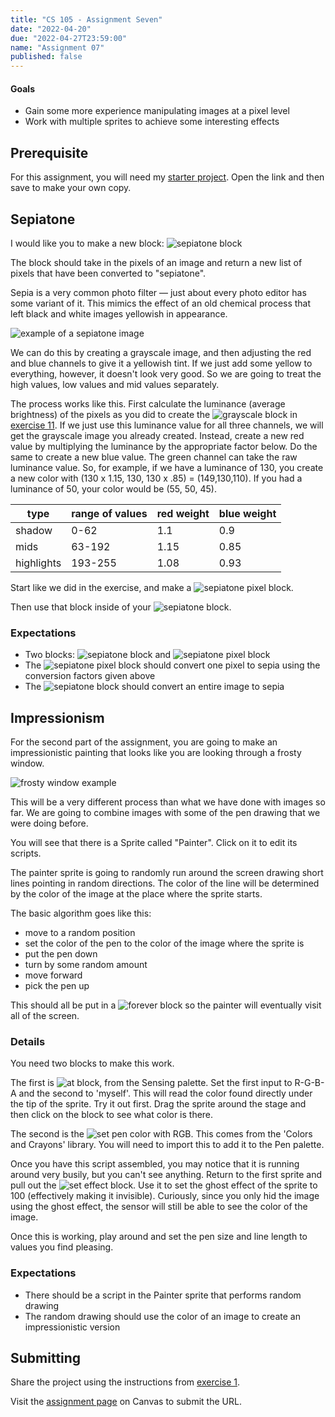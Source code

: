 ```yaml
---
title: "CS 105 - Assignment Seven"
date: "2022-04-20"
due: "2022-04-27T23:59:00"
name: "Assignment 07"
published: false
---
```


#### Goals

- Gain some more experience manipulating images at a pixel level
- Work with multiple sprites to achieve some interesting effects

## Prerequisite

For this assignment, you will need my [starter project](https://snap.berkeley.edu/snap/snap.html#present:Username=christopherandrews&ProjectName=S22A07%20-%20starter). Open the link and then save to make your own copy.

## Sepiatone

I would like you to make a new block: ![sepiatone block](../images/assignments/assignment07/sepiatone.png#inline)

The block should take in the pixels of an image and return a new list of pixels that have been converted to "sepiatone".

Sepia is a very common photo filter — just about every photo editor has some variant of it. This mimics the effect of an old chemical process that left black and white images yellowish in appearance.

![example of a sepiatone image](../images/assignments/assignment07/sepia-example.png)

We can do this by creating a grayscale image, and then adjusting the red and blue channels to give it a yellowish tint. If we just add some yellow to everything, however, it doesn't look very good. So we are going to treat the high values, low values and mid values separately.

The process works like this. First calculate the luminance (average brightness) of the pixels as you did to create the ![grayscale block](../images/exercises/exercise11/grayscale.png#inline) in [exercise 11](../exercises/exercise11). If we just use this luminance value for all three channels, we will get the grayscale image you already created. Instead, create a new red value by multiplying the luminance by the appropriate factor below. Do the same to create a new blue value. The green channel can take the raw luminance value. So, for example, if we have a luminance of 130, you create a new color with (130 x 1.15, 130, 130 x .85) = (149,130,110). If you had a luminance of 50, your color would be (55, 50, 45).

| type       | range of values | red weight | blue weight |
| ---------- | --------------- | ---------- | ----------- |
| shadow     | 0-62            | 1.1        | 0.9         |
| mids       | 63-192          | 1.15       | 0.85        |
| highlights | 193-255         | 1.08       | 0.93        |

Start like we did in the exercise, and make a ![sepiatone pixel block](../images/assignments/assignment07/sepiatone-pixel.png#inline).

Then use that block inside of your ![sepiatone block](../images/assignments/assignment07/sepiatone.png#inline).

### Expectations

- Two blocks: ![sepiatone block](../images/assignments/assignment07/sepiatone.png#inline) and ![sepiatone pixel block](../images/assignments/assignment07/sepiatone-pixel.png#inline)
- The ![sepiatone pixel block](../images/assignments/assignment07/sepiatone-pixel.png#inline) should convert one pixel to sepia using the conversion factors given above
- The ![sepiatone block](../images/assignments/assignment07/sepiatone.png#inline) should convert an entire image to sepia

## Impressionism

For the second part of the assignment, you are going to make an impressionistic painting that looks like you are looking through a frosty window.

![frosty window example](../images/assignments/assignment07/frost.png)

This will be a very different process than what we have done with images so far. We are going to combine images with some of the pen drawing that we were doing before.

You will see that there is a Sprite called "Painter". Click on it to edit its scripts.

The painter sprite is going to randomly run around the screen drawing short lines pointing in random directions. The color of the line will be determined by the color of the image at the place where the sprite starts.

The basic algorithm goes like this:

- move to a random position
- set the color of the pen to the color of the image where the sprite is
- put the pen down
- turn by some random amount
- move forward
- pick the pen up

This should all be put in a ![forever block](../images/snap-blocks/forever.png#inline)
so the painter will eventually visit all of the screen.

### Details

You need two blocks to make this work.

The first is ![at block](../images/snap-blocks/at.png#inline), from the Sensing palette. Set the first input to R-G-B-A and the second to 'myself'. This will read the color found directly under the tip of the sprite. Try it out first. Drag the sprite around the stage and then click on the block to see what color is there.

The second is the ![set pen color with RGB](../images/snap-blocks/set-pen-rgb.png#inline). This comes from the 'Colors and Crayons' library. You will need to import this to add it to the Pen palette.

Once you have this script assembled, you may notice that it is running around very busily, but you can't see anything. Return to the first sprite and pull out the ![set effect block](../images/snap-blocks/set-effect.png#inline). Use it to set the ghost effect of the sprite to 100 (effectively making it invisible). Curiously, since you only hid the image using the ghost effect, the sensor will still be able to see the color of the image.

Once this is working, play around and set the pen size and line length to values you find pleasing.

### Expectations

- There should be a script in the Painter sprite that performs random drawing
- The random drawing should use the color of an image to create an impressionistic version

## Submitting

Share the project using the instructions from [exercise 1](exercise01).

Visit the [assignment page](https://middlebury.instructure.com/courses/10245/assignments/170538) on Canvas to submit the URL.
